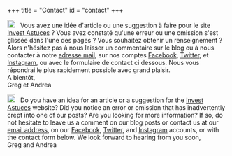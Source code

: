 +++
title = "Contact"
id = "contact"
+++

<img src="/img/fr.png" alt="drawing" style="width:18px;"/> &nbsp;
Vous avez une id&eacute;e d'article ou une suggestion &agrave; faire pour le site [Invest Astuces](https://investastuces.com) ?
Vous avez constat&eacute; qu'une erreur ou une omission s'est gliss&eacute;e dans l'une des pages ? 
Vous souhaitez obtenir un renseignement ?
Alors n'h&eacute;sitez pas &agrave; nous laisser un commentaire sur le blog ou &agrave; nous contacter &agrave; notre [adresse mail](contact@investastuces.com), sur nos comptes [Facebook](http://facebook.com/investastuces), [Twitter](http://twitter.com/investastuces), et [Instagram](http://instagram.com/investastuces), ou avec le formulaire de contact ci dessous. Nous vous r&eacute;pondrai le plus rapidement possible avec grand plaisir.  
A bient&ocirc;t,  
Greg et Andrea

<img src="/img/usa.png" alt="drawing" style="width:18px;"/> &nbsp;
Do you have an idea for an article or a suggestion for the [Invest Astuces](https://investastuces.com) website?
Did you notice an error or omission that has inadvertently crept into one of our posts?
Are you looking for more information?
If so, do not hesitate to leave us a comment on our blog posts or contact us at our [email address](contact@investastuces.com), on our [Facebook](http://facebook.com/investastuces), [Twitter](http://twitter.com/investastuces), and [Instagram](http://instagram.com/investastuces) accounts, or with the contact form below.
We look forward to hearing from you soon,  
Greg and Andrea
